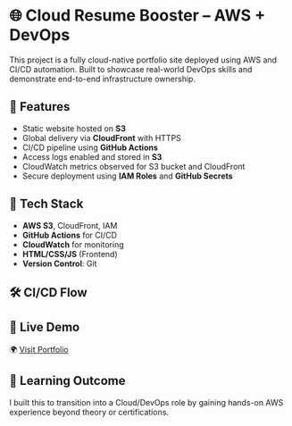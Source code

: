 # 🌐 Cloud Resume Booster – AWS + DevOps

This project is a fully cloud-native portfolio site deployed using AWS and CI/CD automation. Built to showcase real-world DevOps skills and demonstrate end-to-end infrastructure ownership.

## 🚀 Features

- Static website hosted on **S3**
- Global delivery via **CloudFront** with HTTPS
- CI/CD pipeline using **GitHub Actions**
- Access logs enabled and stored in **S3**
- CloudWatch metrics observed for S3 bucket and CloudFront
- Secure deployment using **IAM Roles** and **GitHub Secrets**

## 🔧 Tech Stack

- **AWS S3**, CloudFront, IAM
- **GitHub Actions** for CI/CD
- **CloudWatch** for monitoring
- **HTML/CSS/JS** (Frontend)
- **Version Control**: Git

## 🛠️ CI/CD Flow


## 📎 Live Demo

🌍 [Visit Portfolio](https://d2wrsdw7yhsupq.cloudfront.net)

## 🧠 Learning Outcome

I built this to transition into a Cloud/DevOps role by gaining hands-on AWS experience beyond theory or certifications.


